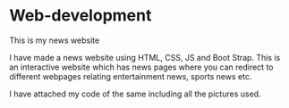 # Web-development
This is my news website

I have made a news website using HTML, CSS, JS and Boot Strap.
This is an interactive website which has news pages where you can redirect to different webpages relating entertainment news, sports news etc.

I have attached my code of the same including all the pictures used.
